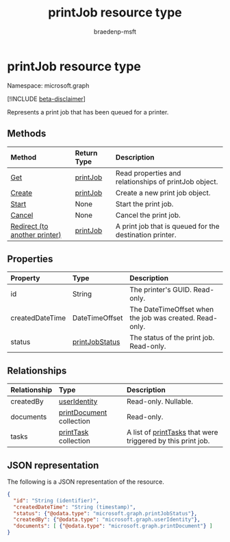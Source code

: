 ﻿---
title: printJob resource type
description: Represents a print job that has been queued for a printer.
author: braedenp-msft
localization_priority: Normal
ms.prod: universal-print
doc_type: resourcePageType
---

# printJob resource type

Namespace: microsoft.graph

[!INCLUDE [beta-disclaimer](../../includes/beta-disclaimer.md)]

Represents a print job that has been queued for a printer.

## Methods

| Method                                                       | Return Type             | Description                                             |
| :----------------------------------------------------------- | :---------------------- | :------------------------------------------------------ |
| [Get](../api/printjob-get.md)                                | [printJob](printjob.md) | Read properties and relationships of printJob object.   |
| [Create](../api/printer-post-jobs.md)                        | [printJob](printjob.md) | Create a new print job object.                          |
| [Start](../api/printjob-startprintjob.md)                    | None                    | Start the print job.                                    |
| [Cancel](../api/printjob-cancelprintjob.md)                  | None                    | Cancel the print job.                                   |
| [Redirect (to another printer)](../api/printjob-redirect.md) | [printJob](printjob.md) | A print job that is queued for the destination printer. |

## Properties

| Property        | Type                                | Description                                             |
| :-------------- | :---------------------------------- | :------------------------------------------------------ |
| id              | String                              | The printer's GUID. Read-only.                          |
| createdDateTime | DateTimeOffset                      | The DateTimeOffset when the job was created. Read-only. |
| status          | [printJobStatus](printjobstatus.md) | The status of the print job. Read-only.                 |

## Relationships

| Relationship | Type                                         | Description                                                                 |
| :----------- | :------------------------------------------- | :-------------------------------------------------------------------------- |
| createdBy    | [userIdentity](useridentity.md)              | Read-only. Nullable.                                                        |
| documents    | [printDocument](printdocument.md) collection | Read-only.                                                                  |
| tasks        | [printTask](printtask.md) collection         | A list of [printTasks](printtask.md) that were triggered by this print job. |

## JSON representation

The following is a JSON representation of the resource.

<!-- {
  "blockType": "resource",
  "optionalProperties": [

  ],
  "@odata.type": "microsoft.graph.printJob",
  "keyProperty": "id",
  "baseType":"microsoft.graph.entity"
}-->

```json
{
  "id": "String (identifier)",
  "createdDateTime": "String (timestamp)",
  "status": {"@odata.type": "microsoft.graph.printJobStatus"},
  "createdBy": {"@odata.type": "microsoft.graph.userIdentity"},
  "documents": [ {"@odata.type": "microsoft.graph.printDocument"} ]
}

```

<!-- uuid: 8fcb5dbc-d5aa-4681-8e31-b001d5168d79
2015-10-25 14:57:30 UTC -->

<!-- {
  "type": "#page.annotation",
  "description": "printJob resource",
  "keywords": "",
  "section": "documentation",
  "tocPath": ""
}-->
